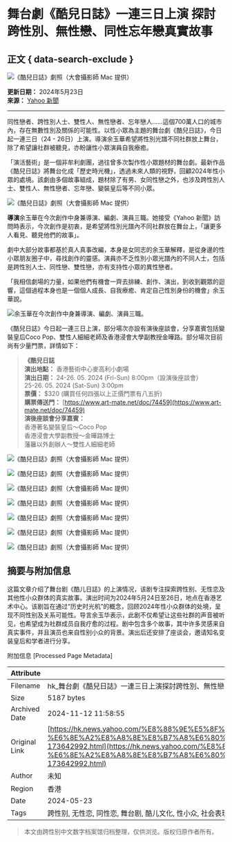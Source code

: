 # 舞台劇《酷兒日誌》一連三日上演 探討跨性別、無性戀、同性忘年戀真實故事

## 正文 { data-search-exclude }


![《酷兒日誌》劇照（大會攝影師 Mac 提供）](https://s.yimg.com/ny/api/res/1.2/adkzBZyIakfZF6caB.J6iA--/YXBwaWQ9aGlnaGxhbmRlcjt3PTk2MDtoPTY0MDtjZj13ZWJw/https://s.yimg.com/os/creatr-uploaded-images/2024-05/d1382a80-1928-11ef-bf36-bfb5bbf4d474)

**更新日期：** 2024年5月23日  
**來源：** [Yahoo 新聞](https://hk.news.yahoo.com/)  

---

同性戀者、跨性別人士、雙性人、無性戀者、忘年戀人……這個700萬人口的城市內，存在無數性別及關係的可能性。以性小眾為主題的舞台劇《酷兒日誌》，今日起一連三日（24 - 26日）上演。導演余玉華希望將性別光譜不同社群放上舞台，除了希望讓社群被聽見，亦盼讓性小眾演員自我療癒。

「演活藝術」是一個非牟利劇團，過往曾多次製作性小眾題材的舞台劇。最新作品《酷兒日誌》將舞台化成「歷史時光機」，透過未來人類的視野，回顧2024年性小眾的處境。該劇由多個故事組成，題材除了有男、女同性戀之外，也涉及跨性別人士、雙性人、無性戀者、忘年戀、變裝皇后等不同小眾。

![《酷兒日誌》劇照（大會攝影師 Mac 提供）](https://s.yimg.com/ny/api/res/1.2/7qwta4Ue8Je04RXaeKKCsw--/YXBwaWQ9aGlnaGxhbmRlcjt3PTk2MDtoPTY0MDtjZj13ZWJw/https://s.yimg.com/os/creatr-uploaded-images/2024-05/ff621920-1928-11ef-afef-457410733a2d)

**導演**余玉華在今次創作中身兼導演、編劇、演員三職。她接受《Yahoo 新聞》訪問時表示，今次創作是初衷，是希望將性別光譜內不同社群放在舞台上，「讓更多人看見、聽見他們的故事」。

劇中大部分故事都基於真人真事改編，本身是女同志的余玉華解釋，是從身邊的性小眾朋友圈子中，尋找創作的靈感。演員亦不乏性別小眾光譜內的不同人士，包括是跨性別人士、同性戀、雙性戀，亦有支持性小眾的異性戀者。

「我相信劇場的力量，如果他們有機會一齊去排練、創作、演出，到收到觀眾的迴響，這個過程本身也是一個個人成長、自我療癒、肯定自己性別身份的機會」余玉華說。

![余玉華在今次創作中身兼導演、編劇、演員三職。](https://s.yimg.com/ny/api/res/1.2/SgB29HykYSODHtgbN2uPDA--/YXBwaWQ9aGlnaGxhbmRlcjt3PTk2MDtoPTcyMDtjZj13ZWJw/https://s.yimg.com/os/creatr-uploaded-images/2024-05/7e07d210-1929-11ef-a7ff-2af2258de70c)

《酷兒日誌》今日起一連三日上演，部分場次亦設有演後座談會，分享嘉賓包括變裝皇后Coco Pop、雙性人細細老師及香港浸會大學副教授金曄路。部分場次目前尚有少量門票，詳情如下：

> **《酷兒日誌**  
> **演出地點：** 香港藝術中心麥高利小劇場  
> **演出日期：** 24-26. 05. 2024 (Fri-Sun) 8:00pm（設演後座談會）  
> 25-26. 05. 2024 (Sat-Sun) 3:00pm   
> **票價：** $320 (購買任何四張以上正價門票有八五折)  
> **購票傳送門：** [https://www.art-mate.net/doc/74459](https://www.art-mate.net/doc/74459)  
> **演後座談會分享嘉賓：**  
> 香港著名變裝皇后～Coco Pop  
> 香港浸會大學副教授～金曄路博士  
> 藩籬以外創辦人～雙性人細細老師  
> 

![《酷兒日誌》劇照（大會攝影師 Mac 提供）](https://s.yimg.com/ny/api/res/1.2/Swip4rXtkB8N9cAT.g1Ecg--/YXBwaWQ9aGlnaGxhbmRlcjt3PTk2MDtoPTY0MDtjZj13ZWJw/https://s.yimg.com/os/creatr-uploaded-images/2024-05/a23a0680-1929-11ef-bfff-93f00757f054)

![《酷兒日誌》劇照（大會攝影師 Mac 提供）](https://s.yimg.com/ny/api/res/1.2/Pt49.3.aJ6zsvI9FxyqPww--/YXBwaWQ9aGlnaGxhbmRlcjt3PTk2MDtoPTY0MDtjZj13ZWJw/https://s.yimg.com/os/creatr-uploaded-images/2024-05/c4b8be90-1929-11ef-bfff-3c06b4b63d57)

![《酷兒日誌》劇照（大會攝影師 Mac 提供）](https://s.yimg.com/ny/api/res/1.2/ZjLiT8Ln.NvZT84e8sjk1g--/YXBwaWQ9aGlnaGxhbmRlcjt3PTk2MDtoPTY0MDtjZj13ZWJw/https://s.yimg.com/os/creatr-uploaded-images/2024-05/c4e23f90-1929-11ef-bf51-41408179620b) 

![《酷兒日誌》劇照（大會攝影師 Mac 提供）](https://s.yimg.com/ny/api/res/1.2/gKW4Up3OAn4X6ZEkVYX96g--/YXBwaWQ9aGlnaGxhbmRlcjt3PTk2MDtoPTY0MDtjZj13ZWJw/https://s.yimg.com/os/creatr-uploaded-images/2024-05/5a7e5c40-1929-11ef-b9e5-3e48f57c9492)

![《酷兒日誌》劇照（大會攝影師 Mac 提供）](https://s.yimg.com/ny/api/res/1.2/IUTDi6sPpHldsjC_NFg9tw--/YXBwaWQ9aGlnaGxhbmRlcjt3PTk2MDtoPTY0MDtjZj13ZWJw/https://s.yimg.com/os/creatr-uploaded-images/2024-05/an0OEM9S7b1mV7uHa72Xcg)

![《酷兒日誌》劇照（大會攝影師 Mac 提供）](https://s.yimg.com/ny/api/res/1.2/3Ng5R99GBif82RYObyN87A--/YXBwaWQ9aGlnaGxhbmRlcjt3PTk2MDtoPTY0MDtjZj13ZWJw/https://s.yimg.com/os/creatr-uploaded-images/2024-05/5c2c1b70-1929-11ef-bb3e-87c2af96c449)

![《酷兒日誌》劇照（大會攝影師 Mac 提供）](https://s.yimg.com/ny/api/res/1.2/z7H4LwJawQZA8FKHAnEwOg--/YXBwaWQ9aGlnaGxhbmRlcjt3PTk2MDtoPTY0MDtjZj13ZWJw/https://s.yimg.com/os/creatr-uploaded-images/2024-05/50c4aa10-1929-11ef-bf4b-d88c11b2f593)

## 摘要与附加信息

<!-- tcd_abstract -->
这篇文章介绍了舞台剧《酷儿日誌》的上演情况，该剧专注探索跨性别、无性恋及其他性小众群体的真实故事。演出时间为2024年5月24日至26日，地点在香港艺术中心。该剧旨在通过“历史时光机”的概念，回顾2024年性小众群体的处境，呈现不同性别及关系可能性。导言余玉华表示，此剧不仅希望让这些社群的声音被听见，也希望成为社群成员自我疗愈的过程。剧中包含多个故事，其中许多灵感来自真实事件，并且演员也来自性别小众的背景。演出后还安排了座谈会，邀请知名变装皇后和学者进行分享。
<!-- tcd_abstract_end -->

附加信息 [Processed Page Metadata]

| Attribute       | Value                                  |
|-----------------|----------------------------------------|
| Filename        | hk_舞台劇《酷兒日誌》一連三日上演探討跨性別、無性戀.md                             |
| Size            | 5187 bytes                           |
| Archived Date   | 2024-11-12 11:58:55                             |
| Original Link   | [https://hk.news.yahoo.com/%E8%88%9E%E5%8F%B0%E5%8A%87%E3%80%8A%E9%85%B7%E5%85%92%E6%97%A5%E8%AA%8C%E3%80%8B%E4%B8%80%E9%80%A3%E4%B8%89%E6%97%A5%E4%B8%8A%E6%BC%94-%E6%8E%A2%E8%A8%8E%E8%B7%A8%E6%80%A7%E5%88%A5%E3%80%81%E7%84%A1%E6%80%A7%E6%88%80%E3%80%81%E5%90%8C%E6%80%A7%E5%BF%98%E5%B9%B4%E6%88%80%E7%9C%9F%E5%AF%A6%E6%95%85%E4%BA%8B%EF%BD%9Cyahoo-173642992.html](https://hk.news.yahoo.com/%E8%88%9E%E5%8F%B0%E5%8A%87%E3%80%8A%E9%85%B7%E5%85%92%E6%97%A5%E8%AA%8C%E3%80%8B%E4%B8%80%E9%80%A3%E4%B8%89%E6%97%A5%E4%B8%8A%E6%BC%94-%E6%8E%A2%E8%A8%8E%E8%B7%A8%E6%80%A7%E5%88%A5%E3%80%81%E7%84%A1%E6%80%A7%E6%88%80%E3%80%81%E5%90%8C%E6%80%A7%E5%BF%98%E5%B9%B4%E6%88%80%E7%9C%9F%E5%AF%A6%E6%95%85%E4%BA%8B%EF%BD%9Cyahoo-173642992.html)                       |
| Author          | 未知                               |
| Region          | 香港                               |
| Date            | 2024-05-23                                 |
| Tags            | 跨性别, 无性恋, 同性恋, 舞台剧, 酷儿文化, 性小众, 社会表现, 香港                                 |
>
> 本文由跨性别中文数字档案馆归档整理，仅供浏览。版权归原作者所有。
>